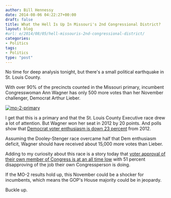 ```yaml
---
author: Bill Hennessy
date: 2014-08-06 04:22:27+00:00
draft: false
title: What the Hell Is Up In Missouri's 2nd Congressional District?
layout: blog
#url: e/2014/08/05/hell-missouris-2nd-congressional-district/
categories:
- Politics
tags:
- Politics
type: "post"
---
```


No time for deep analysis tonight, but there's a small political earthquake in St. Louis County.

With over 90% of the precincts counted in the Missouri primary, incumbent Congresswoman Ann Wagner has only 500 more votes than her November challenger, Democrat Arthur Lieber.

[![mo-2-primary](https://hennessysview.com/wp-content/uploads/2014/08/mo-2-primary-1024x506.png)
](https://hennessysview.com/wp-content/uploads/2014/08/mo-2-primary.png)

I get that this is a primary and that the St. Louis County Executive race drew a lot of attention. But Wagner won her seat in 2012 by 20 points. And polls show that [Democrat voter enthusiasm is down 23 percent](https://www.politico.com/story/2014/05/2014-midterms-voter-enthusiasm-poll-106571.html) from 2012.

Assuming the Dooley-Stenger race overcame half that Dem enthusiasm deficit, Wagner should have received about 15,000 more votes than Lieber.

Adding to my curiosity about this race is a story today that [voter approval of their own member of Congress is at an all time low](https://www.washingtonpost.com/blogs/the-fix/wp/2014/08/05/a-majority-of-people-dont-like-their-own-congressman-for-the-first-time-ever/) with 51 percent disapproving of the job their own Congressperson is doing.

If the MO-2 results hold up, this November could be a shocker for incumbents, which means the GOP's House majority could be in jeopardy.

Buckle up.
